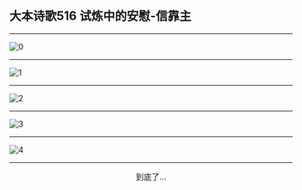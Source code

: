 
## 大本诗歌516 试炼中的安慰-信靠主
        
<div id="aplayer0"></div>

---

<img alt="0" data-original="/data/d0516/0.png">

---

<img alt="1" data-original="/data/d0516/1.png">

---

<img alt="2" data-original="/data/d0516/2.png">

---

<img alt="3" data-original="/data/d0516/3.png">

---

<img alt="4" data-original="/data/d0516/4.png">

---

<p style="text-align: center">到底了...</p>

<script src="/js/dist-view.js"></script>

<script>
MAIN.id = 'd0516';
        
const ap0 = new APlayer({
    container: document.getElementById('aplayer0'),
    volume: 1,
    loop: 'none',
    preload: 'none',
    audio: [{
        name: '大本诗歌516.mp3',
        artist: '大本诗歌',
        url: 'https://res.wx.qq.com/voice/getvoice?mediaid=MzI0NTk3MDM5M18yMjQ3NDk0MDAw',
        cover: '/favicon'
    }]
});
</script>
